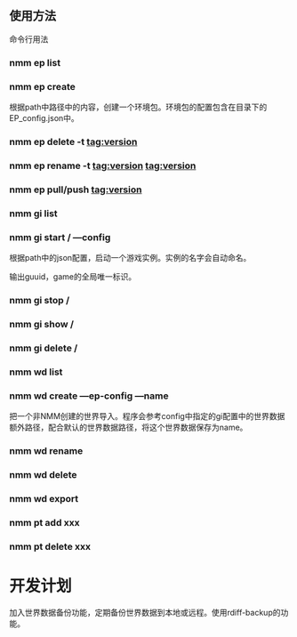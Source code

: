 
## 使用方法

命令行用法

### nmm ep list

### nmm ep create <path>

根据path中路径中的内容，创建一个环境包。环境包的配置包含在目录下的EP_config.json中。

### nmm ep delete -t <tag:version>

### nmm ep rename -t <tag:version> <tag:version>

### nmm ep pull/push <tag:version>

### nmm gi list

### nmm gi start <name>/<guuid> —config <path>

根据path中的json配置，启动一个游戏实例。实例的名字会自动命名。

输出guuid，game的全局唯一标识。

### nmm gi stop <name>/<guuid>

### nmm gi show <name>/<guuid>

### nmm gi delete <name>/<guuid>

### nmm wd list

### nmm wd create <path>  —ep-config <path> —name <name>

把一个非NMM创建的世界导入。程序会参考config中指定的gi配置中的世界数据额外路径，配合默认的世界数据路径，将这个世界数据保存为name。

### nmm wd rename  <name> <name>

### nmm wd delete <name>

### nmm wd export <name> <path>

### nmm pt add xxx

### nmm pt delete xxx

# 开发计划

加入世界数据备份功能，定期备份世界数据到本地或远程。使用rdiff-backup的功能。